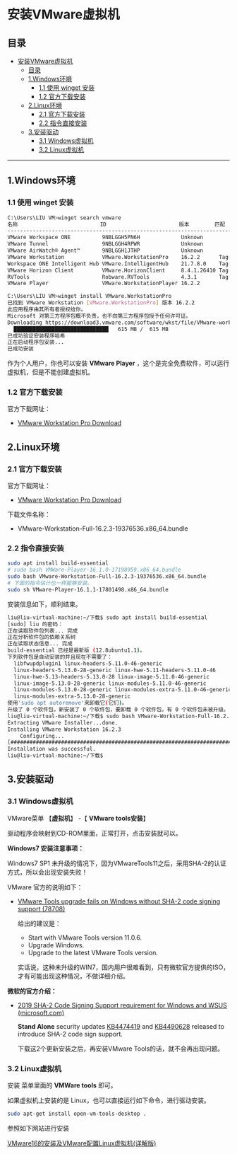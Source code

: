 # 安装VMware虚拟机

## 目录

- [安装VMware虚拟机](#安装vmware虚拟机)
  - [目录](#目录)
  - [1.Windows环境](#1windows环境)
    - [1.1 使用 winget 安装](#11-使用-winget-安装)
    - [1.2 官方下载安装](#12-官方下载安装)
  - [2.Linux环境](#2linux环境)
    - [2.1 官方下载安装](#21-官方下载安装)
    - [2.2 指令直接安装](#22-指令直接安装)
  - [3.安装驱动](#3安装驱动)
    - [3.1 Windows虚拟机](#31-windows虚拟机)
    - [3.2 Linux虚拟机](#32-linux虚拟机)

---

## 1.Windows环境

### 1.1 使用 winget 安装

```bash
C:\Users\LIU VM>winget search vmware
名称                          ID                       版本        匹配        源
--------------------------------------------------------------------------------------
VMware Workspace ONE          9NBLGGH5PN6H             Unknown                 msstore
VMware Tunnel                 9NBLGGH4RPWR             Unknown                 msstore
VMware AirWatch® Agent™       9NBLGGH1JTHP             Unknown                 msstore
VMware Workstation            VMware.WorkstationPro    16.2.2      Tag: vmware winget
Workspace ONE Intelligent Hub VMware.IntelligentHub    21.7.8.0    Tag: vmware winget
VMware Horizon Client         VMware.HorizonClient     8.4.1.26410 Tag: vmware winget
RVTools                       Robware.RVTools          4.3.1       Tag: vmware winget
VMware Player                 VMware.WorkstationPlayer 16.2.2                  winget

C:\Users\LIU VM>winget install VMware.WorkstationPro
已找到 VMware Workstation [VMware.WorkstationPro] 版本 16.2.2
此应用程序由其所有者授权给你。
Microsoft 对第三方程序包概不负责，也不向第三方程序包授予任何许可证。
Downloading https://download3.vmware.com/software/wkst/file/VMware-workstation-full-16.2.2-19200509.exe
  ██████████████████████████████   615 MB /  615 MB
已成功验证安装程序哈希
正在启动程序包安装...
已成功安装
```

作为个人用户，你也可以安装 **VMware Player** ，这个是完全免费软件，可以运行虚拟机，但是不能创建虚拟机。

### 1.2 官方下载安装

官方下载网址：

- [VMware Workstation Pro Download](https://www.vmware.com/jp/products/workstation-pro/workstation-pro-evaluation.html)



## 2.Linux环境

### 2.1 官方下载安装

官方下载网址：

- [VMware Workstation Pro Download](https://www.vmware.com/jp/products/workstation-pro/workstation-pro-evaluation.html)

下载文件名称：

- VMware-Workstation-Full-16.2.3-19376536.x86_64.bundle



### 2.2 指令直接安装

```bash
sudo apt install build-essential
# sudo bash VMWare-Player-16.1.0-17198959.x86_64.bundle
sudo bash VMware-Workstation-Full-16.2.3-19376536.x86_64.bundle
# 下面的指令估计也一样能够安装。
sudo sh VMware-Player-16.1.1-17801498.x86_64.bundle
```

安装信息如下，顺利结束。

```bash
liu@liu-virtual-machine:~/下载$ sudo apt install build-essential
[sudo] liu 的密码： 
正在读取软件包列表... 完成
正在分析软件包的依赖关系树       
正在读取状态信息... 完成       
build-essential 已经是最新版 (12.8ubuntu1.1)。
下列软件包是自动安装的并且现在不需要了：
  libfwupdplugin1 linux-headers-5.11.0-46-generic
  linux-headers-5.13.0-28-generic linux-hwe-5.11-headers-5.11.0-46
  linux-hwe-5.13-headers-5.13.0-28 linux-image-5.11.0-46-generic
  linux-image-5.13.0-28-generic linux-modules-5.11.0-46-generic
  linux-modules-5.13.0-28-generic linux-modules-extra-5.11.0-46-generic
  linux-modules-extra-5.13.0-28-generic
使用'sudo apt autoremove'来卸载它(它们)。
升级了 0 个软件包，新安装了 0 个软件包，要卸载 0 个软件包，有 0 个软件包未被升级。
liu@liu-virtual-machine:~/下载$ sudo bash VMware-Workstation-Full-16.2.3-19376536.x86_64.bundle
Extracting VMware Installer...done.
Installing VMware Workstation 16.2.3
    Configuring...
[######################################################################] 100%
Installation was successful.
liu@liu-virtual-machine:~/下载$ 

```


## 3.安装驱动

### 3.1 Windows虚拟机

VMware菜单 【**虚拟机**】 -【 **VMware tools安装**】

驱动程序会映射到CD-ROM里面，正常打开，点击安装就可以。



**Windows7 安装注意事项：**

Windows7 SP1 未升级的情况下，因为VMwareTools11之后，采用SHA-2的认证方式，所以会出现安装失败！

VMware 官方的说明如下：

- [VMware Tools upgrade fails on Windows without SHA-2 code signing support (78708)](https://kb.vmware.com/s/article/78708)

  给出的建议是：

  - Start with VMware Tools version 11.0.6.
  - Upgrade Windows.
  - Upgrade to the latest VMware Tools version.

  实话说，这种未升级的WIN7，国内用户很难看到，只有微软官方提供的ISO，才有可能出现这种情况，不做详细介绍。

**微软的官方介绍：**

- [2019 SHA-2 Code Signing Support requirement for Windows and WSUS (microsoft.com)](https://support.microsoft.com/en-us/topic/2019-sha-2-code-signing-support-requirement-for-windows-and-wsus-64d1c82d-31ee-c273-3930-69a4cde8e64f)

  **Stand Alone** security updates [KB4474419](https://support.microsoft.com/help/4474419) and [KB4490628](https://support.microsoft.com/help/4490628) released to introduce SHA-2 code sign support.

  下载这2个更新安装之后，再安装VMware Tools的话，就不会再出现问题。


### 3.2 Linux虚拟机
安装 菜单里面的 **VMWare tools** 即可。

如果虚拟机上安装的是 Linux，也可以直接运行如下命令，进行驱动安装。

```bash
sudo apt-get install open-vm-tools-desktop .
```





参照如下网站进行安装

[VMware16的安装及VMware配置Linux虚拟机(详解版)](https://blog.csdn.net/m0_50519965/article/details/116175873?ops_request_misc=%257B%2522request%255Fid%2522%253A%2522164892122916782184660652%2522%252C%2522scm%2522%253A%252220140713.130102334..%2522%257D&request_id=164892122916782184660652&biz_id=0&utm_medium=distribute.pc_search_result.none-task-blog-2~all~top_positive~default-1-116175873.142^v5^pc_search_insert_es_download,157^v4^control&utm_term=VMware&spm=1018.2226.3001.4187)